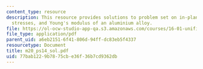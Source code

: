 ```yaml
---
content_type: resource
description: This resource provides solutions to problem set on in-plane principal
  stresses, and Young's modulus of an aluminium alloy.
file: https://ol-ocw-studio-app-qa.s3.amazonaws.com/courses/16-01-unified-engineering-i-ii-iii-iv-fall-2005-spring-2006/77bab1229b7875cbe36f36b7cd9362db_m20_ps14_sol.pdf
file_type: application/pdf
parent_uid: a6eb2151-6f41-806d-94ff-dc83eb5f4337
resourcetype: Document
title: m20_ps14_sol.pdf
uid: 77bab122-9b78-75cb-e36f-36b7cd9362db
---
```

